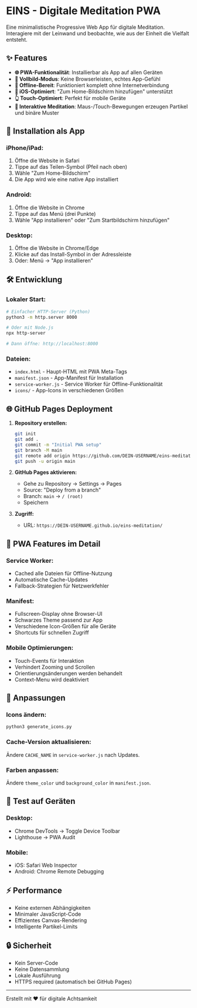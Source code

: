 # EINS - Digitale Meditation PWA

Eine minimalistische Progressive Web App für digitale Meditation. Interagiere mit der Leinwand und beobachte, wie aus der Einheit die Vielfalt entsteht.

## ✨ Features

- **🌐 PWA-Funktionalität**: Installierbar als App auf allen Geräten
- **📱 Vollbild-Modus**: Keine Browserleisten, echtes App-Gefühl
- **🔄 Offline-Bereit**: Funktioniert komplett ohne Internetverbindung
- **🍎 iOS-Optimiert**: "Zum Home-Bildschirm hinzufügen" unterstützt
- **👆 Touch-Optimiert**: Perfekt für mobile Geräte
- **🎨 Interaktive Meditation**: Maus-/Touch-Bewegungen erzeugen Partikel und binäre Muster

## 🚀 Installation als App

### iPhone/iPad:
1. Öffne die Website in Safari
2. Tippe auf das Teilen-Symbol (Pfeil nach oben)
3. Wähle "Zum Home-Bildschirm"
4. Die App wird wie eine native App installiert

### Android:
1. Öffne die Website in Chrome
2. Tippe auf das Menü (drei Punkte)
3. Wähle "App installieren" oder "Zum Startbildschirm hinzufügen"

### Desktop:
1. Öffne die Website in Chrome/Edge
2. Klicke auf das Install-Symbol in der Adressleiste
3. Oder: Menü → "App installieren"

## 🛠 Entwicklung

### Lokaler Start:
```bash
# Einfacher HTTP-Server (Python)
python3 -m http.server 8000

# Oder mit Node.js
npx http-server

# Dann öffne: http://localhost:8000
```

### Dateien:
- `index.html` - Haupt-HTML mit PWA Meta-Tags
- `manifest.json` - App-Manifest für Installation
- `service-worker.js` - Service Worker für Offline-Funktionalität
- `icons/` - App-Icons in verschiedenen Größen

## 🌐 GitHub Pages Deployment

1. **Repository erstellen:**
   ```bash
   git init
   git add .
   git commit -m "Initial PWA setup"
   git branch -M main
   git remote add origin https://github.com/DEIN-USERNAME/eins-meditation.git
   git push -u origin main
   ```

2. **GitHub Pages aktivieren:**
   - Gehe zu Repository → Settings → Pages
   - Source: "Deploy from a branch"
   - Branch: `main` → `/ (root)`
   - Speichern

3. **Zugriff:**
   - URL: `https://DEIN-USERNAME.github.io/eins-meditation/`

## 🔧 PWA Features im Detail

### Service Worker:
- Cached alle Dateien für Offline-Nutzung
- Automatische Cache-Updates
- Fallback-Strategien für Netzwerkfehler

### Manifest:
- Fullscreen-Display ohne Browser-UI
- Schwarzes Theme passend zur App
- Verschiedene Icon-Größen für alle Geräte
- Shortcuts für schnellen Zugriff

### Mobile Optimierungen:
- Touch-Events für Interaktion
- Verhindert Zooming und Scrollen
- Orientierungsänderungen werden behandelt
- Context-Menu wird deaktiviert

## 🎨 Anpassungen

### Icons ändern:
```bash
python3 generate_icons.py
```

### Cache-Version aktualisieren:
Ändere `CACHE_NAME` in `service-worker.js` nach Updates.

### Farben anpassen:
Ändere `theme_color` und `background_color` in `manifest.json`.

## 📱 Test auf Geräten

### Desktop:
- Chrome DevTools → Toggle Device Toolbar
- Lighthouse → PWA Audit

### Mobile:
- iOS: Safari Web Inspector
- Android: Chrome Remote Debugging

## ⚡ Performance

- Keine externen Abhängigkeiten
- Minimaler JavaScript-Code
- Effizientes Canvas-Rendering
- Intelligente Partikel-Limits

## 🔒 Sicherheit

- Kein Server-Code
- Keine Datensammlung
- Lokale Ausführung
- HTTPS required (automatisch bei GitHub Pages)

---

Erstellt mit ❤️ für digitale Achtsamkeit